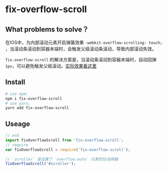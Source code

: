 # fix-overflow-scroll

## What problems to solve？
在IOS中，为内部滚动元素开启弹簧效果 `-webkit-overflow-scrolling: touch; ` ，当滚动条滚动到容器末端时，会触发父级滚动条滚动，导致内部滚动失效。

`fix-overflow-scroll` 的解决方案是，当滚动条滚动到容器末端时，自动回弹 `1px`，可以避免触发父级滚动。[实际效果看这里](https://git-onepixel.github.io/fix-overflow-scroll/)

## Install

``` bash
# use npm:
npm i fix-overflow-scroll
# use yarn:
yarn add fix-overflow-scroll
```

## Useage

``` javascript
// es6
import fixOverflowScroll from 'fix-overflow-scroll';
// require
var fixOverflowScroll = require('fix-overflow-scroll');
 
// `scroller` 是设置了 `overflow:auto` 元素的ID选择器
fixOverflowScroll('#scroller');

```